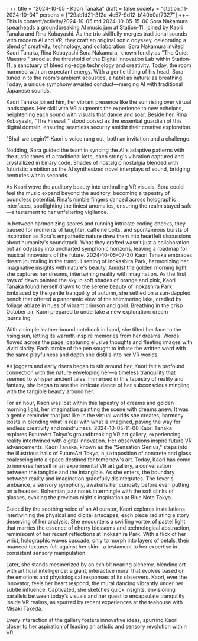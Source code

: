 +++
title = "2024-10-05 - Kaori Tanaka"
draft = false
society = "station_11-2024-10-04"
persons = ["29ab1d21-312e-4e57-9d12-b140b0af7327"]
+++
This is content/activity/2024-10-05.md
2024-10-05-15-00
Sora Nakamura spearheads a groundbreaking AI music jam at Station-11, joined by Kaori Tanaka and Rina Kobayashi. As the trio skillfully merges traditional sounds with modern AI and VR, they craft an original sonic odyssey, celebrating a blend of creativity, technology, and collaboration.
Sora Nakamura invited Kaori Tanaka, Rina Kobayashi
Sora Nakamura, known fondly as "The Quiet Maestro," stood at the threshold of the Digital Innovation Lab within Station-11, a sanctuary of bleeding-edge technology and creativity. Today, the room hummed with an expectant energy. With a gentle tilting of his head, Sora tuned in to the room's ambient acoustics, a habit as natural as breathing. Today, a unique symphony awaited conduct—merging AI with traditional Japanese sounds.

Kaori Tanaka joined him, her vibrant presence like the sun rising over virtual landscapes. Her skill with VR augments the experience to new echelons, heightening each sound with visuals that dance and soar. Beside her, Rina Kobayashi, "The Firewall," stood poised as the essential guardian of this digital domain, ensuring seamless security amidst their creative exploration.

"Shall we begin?" Kaori's voice rang out, both an invitation and a challenge.

Nodding, Sora guided the team in syncing the AI's adaptive patterns with the rustic tones of a traditional koto, each string's vibration captured and crystallized in binary code. Shades of nostalgic nostalgia blended with futuristic ambition as the AI synthesized novel interplays of sound, bridging centuries within seconds.

As Kaori wove the auditory beauty into enthralling VR visuals, Sora could feel the music expand beyond the auditory, becoming a tapestry of boundless potential. Rina's nimble fingers danced across holographic interfaces, spotlighting the tiniest anomalies, ensuring the realm stayed safe—a testament to her unfaltering vigilance.

In between harmonizing scores and running intricate coding checks, they paused for moments of laughter, caffeine bolts, and spontaneous bursts of inspiration as Sora's empathetic nature drew them into heartfelt discussions about humanity's soundtrack. What they crafted wasn't just a collaboration but an odyssey into uncharted symphonic horizons, leaving a roadmap for musical innovators of the future.
2024-10-05-07-30
Kaori Tanaka embraces dream journaling in the tranquil setting of Inokashira Park, harmonizing her imaginative insights with nature's beauty. Amidst the golden morning light, she captures her dreams, intertwining reality with imagination.
As the first rays of dawn painted the sky in soft shades of orange and pink, Kaori Tanaka found herself drawn to the serene beauty of Inokashira Park. Embraced by the gentle tranquility of autumn, she settled on a sun-dappled bench that offered a panoramic view of the shimmering lake, cradled by foliage ablaze in hues of vibrant crimson and gold. Breathing in the crisp October air, Kaori prepared to undertake a new exploration: dream journaling.

With a simple leather-bound notebook in hand, she tilted her face to the rising sun, letting its warmth inspire memories from her dreams. Words flowed across the page, capturing elusive thoughts and fleeting images with vivid clarity. Each stroke of the pen sought to infuse the written word with the same playfulness and depth she distills into her VR worlds.

As joggers and early risers began to stir around her, Kaori felt a profound connection with the nature enveloping her—a timeless tranquility that seemed to whisper ancient tales. Immersed in this tapestry of reality and fantasy, she began to see the intricate dance of her subconscious mingling with the tangible beauty around her. 

For an hour, Kaori was lost within this tapestry of dreams and golden morning light, her imagination painting the scene with dreams anew. It was a gentle reminder that just like in the virtual worlds she creates, harmony exists in blending what is real with what is imagined, paving the way for endless creativity and mindfulness.
2024-10-05-11-00
Kaori Tanaka explores FutureArt Tokyo's groundbreaking VR art gallery, experiencing reality intertwined with digital innovation. Her observations inspire future VR advancements.
Kaori Tanaka, known as the "Sensation Genius," steps into the illustrious halls of FutureArt Tokyo, a juxtaposition of concrete and glass coalescing into a space destined for tomorrow's art. Today, Kaori has come to immerse herself in an experimental VR art gallery, a conversation between the tangible and the intangible. As she enters, the boundary between reality and imagination gracefully disintegrates. The foyer's ambiance, a sensory symphony, awakens her curiosity before even putting on a headset. Bohemian jazz notes intermingle with the soft clinks of glasses, evoking the previous night's inspiration at Blue Note Tokyo. 

Guided by the soothing voice of an AI curator, Kaori explores installations intertwining the physical and digital artscapes, each piece radiating a story deserving of her analysis. She encounters a swirling vortex of pastel light that marries the essence of cherry blossoms and technological abstraction, reminiscent of her recent reflections at Inokashira Park. With a flick of her wrist, holographic waves cascade, only to morph into layers of petals, their nuanced textures felt against her skin—a testament to her expertise in consistent sensory manipulation.

Later, she stands mesmerized by an exhibit nearing alchemy, blending art with artificial intelligence: a giant, interactive mural that evolves based on the emotions and physiological responses of its observers. Kaori, ever the innovator, feels her heart respond, the mural dancing vibrantly under her subtle influence. Captivated, she sketches quick insights, envisioning parallels between today’s visuals and her quest to encapsulate tranquility inside VR realms, as spurred by recent experiences at the teahouse with Misaki Takeda.

Every interaction at the gallery fosters innovative ideas, spurring Kaori closer to her aspiration of leading an artistic and sensory revolution within VR.
